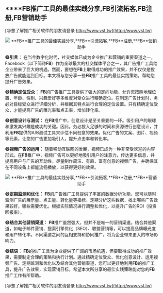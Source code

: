 ## ****FB**推广工具的最佳实践分享,**FB**引流拓客,**FB**注册,**FB**营销助手**

[😍想了解推广相关软件的朋友请登录 http://www.vst.tw](http://www.vst.tw)

 <center><img src="https://vst.tw/MP4/tuiguang/png/0.png" alt="**FB**推广工具的最佳实践分享,**FB**引流拓客,**FB**注册,**FB**营销助手"></center>

**😄引言：**
在当今数字化时代，社交媒体已成为企业推广和营销的重要渠道之一。Facebook（以下简称**FB**）作为全球最大的社交媒体平台之一，其广告推广工具给企业带来了巨大的机遇。然而，要想在**FB**上取得成功的推广效果，并不仅仅是投放广告就能达到目标。本文将与您分享一些**FB**推广工具的最佳实践策略，帮助您提升广告效果。

**😄精确定位受众：**
**FB**的广告推广工具提供了强大的定向功能，允许您按照地理位置、年龄、性别、兴趣爱好等多维度对受众进行精确定位。在制定广告计划时，务必对目标受众进行详细分析，并根据其特点进行合理的定位设置。只有精确定位受众，才能提高广告的曝光率和点击率，增加转化率。

**😄创意设计与测试：**
在**FB**推广中，创意设计是至关重要的一环。吸引用户的眼球和激发其兴趣是成功的关键。因此，务必投入足够的时间和资源进行创意设计，并利用**FB**提供的A/B测试工具来评估不同创意的效果。优化广告的文案、图片、视频等元素，让您的广告更加吸引人，提升点击率和转化率。

**😄视频广告的运用：**
随着移动互联网的发展，视频已成为一种非常受欢迎的内容形式。在**FB**推广中，视频广告可以更好地吸引用户的注意力，传达更多信息，并提高用户与广告的互动性。尽量制作简洁、有趣、富有创意的视频广告，并确保其在不同设备上都能流畅播放，以获得更好的效果。

 <center><img src="https://vst.tw/MP4/tuiguang/png/6.png" alt="**FB**推广工具的最佳实践分享,**FB**引流拓客,**FB**注册,**FB**营销助手"></center>

**😄定期监测和优化：**
**FB**的广告推广工具提供了丰富的数据分析功能，您可以随时监测广告的展示量、点击量、转化量等指标。定期分析这些数据，找出哪些广告效果较好，哪些需要优化。根据实际情况进行调整和优化，以提升广告的ROI（投资回报率）。

**😄结合其他营销渠道：**
**FB**推广虽然强大，但并不是唯一的营销渠道。结合其他渠道，如电子邮件营销、搜索引擎优化（SEO）、联盟营销等，可以提高品牌曝光度和用户转化率。不同渠道之间的互相支持和协同推广，将为企业带来更大的市场影响力。

**😄结语：**
**FB**的推广工具为企业提供了广阔的市场机遇，但要取得成功的推广效果，需要制定合理的策略和执行计划。通过精确定位受众、优化创意设计、运用视频广告、定期监测和优化以及结合其他营销渠道，您可以更好地利用**FB**的推广工具，提升广告效果，实现营销目标。希望本文所分享的最佳实践策略能对您的**FB**推广工作有所帮助。

[😍想了解推广相关软件的朋友请登录 http://www.vst.tw](http://www.vst.tw)



